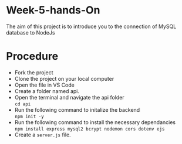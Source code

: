 # Week-5-hands-On
The aim of this project is to introduce you to the connection of MySQL database to NodeJs

# Procedure
- Fork the project
- Clone the project on your local computer
- Open the file in VS Code
- Create a folder named api.
- Open the terminal and navigate the api folder <br>
        `cd api` 
- Run the following command to initalize the backend <br>
        `npm init -y` 
- Run the following command to install the necessary dependancies<br>
        `npm install express mysql2 bcrypt nodemon cors dotenv ejs`
- Create a `server.js` file. 
